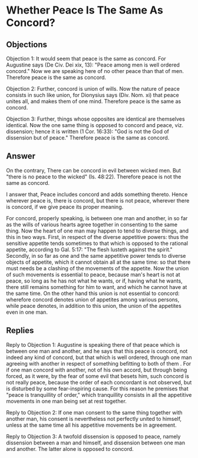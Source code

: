 # Whether Peace Is The Same As Concord?

## Objections

Objection 1: It would seem that peace is the same as concord. For Augustine says (De Civ. Dei xix, 13): "Peace among men is well ordered concord." Now we are speaking here of no other peace than that of men. Therefore peace is the same as concord.

Objection 2: Further, concord is union of wills. Now the nature of peace consists in such like union, for Dionysius says (Div. Nom. xi) that peace unites all, and makes them of one mind. Therefore peace is the same as concord.

Objection 3: Further, things whose opposites are identical are themselves identical. Now the one same thing is opposed to concord and peace, viz. dissension; hence it is written (1 Cor. 16:33): "God is not the God of dissension but of peace." Therefore peace is the same as concord.

## Answer

On the contrary, There can be concord in evil between wicked men. But "there is no peace to the wicked" (Is. 48:22). Therefore peace is not the same as concord.

I answer that, Peace includes concord and adds something thereto. Hence wherever peace is, there is concord, but there is not peace, wherever there is concord, if we give peace its proper meaning.

For concord, properly speaking, is between one man and another, in so far as the wills of various hearts agree together in consenting to the same thing. Now the heart of one man may happen to tend to diverse things, and this in two ways. First, in respect of the diverse appetitive powers: thus the sensitive appetite tends sometimes to that which is opposed to the rational appetite, according to Gal. 5:17: "The flesh lusteth against the spirit." Secondly, in so far as one and the same appetitive power tends to diverse objects of appetite, which it cannot obtain all at the same time: so that there must needs be a clashing of the movements of the appetite. Now the union of such movements is essential to peace, because man's heart is not at peace, so long as he has not what he wants, or if, having what he wants, there still remains something for him to want, and which he cannot have at the same time. On the other hand this union is not essential to concord: wherefore concord denotes union of appetites among various persons, while peace denotes, in addition to this union, the union of the appetites even in one man.

## Replies

Reply to Objection 1: Augustine is speaking there of that peace which is between one man and another, and he says that this peace is concord, not indeed any kind of concord, but that which is well ordered, through one man agreeing with another in respect of something befitting to both of them . For if one man concord with another, not of his own accord, but through being forced, as it were, by the fear of some evil that besets him, such concord is not really peace, because the order of each concordant is not observed, but is disturbed by some fear-inspiring cause. For this reason he premises that "peace is tranquillity of order," which tranquillity consists in all the appetitive movements in one man being set at rest together.

Reply to Objection 2: If one man consent to the same thing together with another man, his consent is nevertheless not perfectly united to himself, unless at the same time all his appetitive movements be in agreement.

Reply to Objection 3: A twofold dissension is opposed to peace, namely dissension between a man and himself, and dissension between one man and another. The latter alone is opposed to concord.